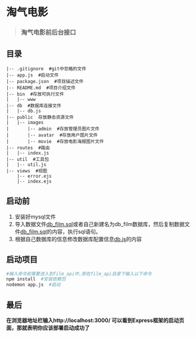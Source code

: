# 淘气电影

> ### 淘气电影前后台接口

## 目录

    |-- .gitignore  #git中忽略的文件
    |-- app.js  #启动文件
    |-- package.json  #项目描述文件
    |-- README.md  #项目介绍文件
    |-- bin  #存放可执行文件
    |   |-- www
    |-- db  #数据库连接文件
    |   |-- db.js
    |-- public  存放静态资源文件
    |   |-- images
    |       |-- admin  #存放管理员图片文件
    |       |-- avatar  #存放用户图片文件
    |       |-- movie  #存放电影海报图片文件
    |-- routes  #路由
    |   |-- index.js
    |-- util  #工具包
    |   |-- util.js
    |-- views  #视图
        |-- error.ejs
        |-- index.ejs

## 启动前

1. 安装好mysql文件
2. 导入数据文件[db_film.sql](https://github.com/J1ong/FilmSys/blob/master/db_film.sql)或者自己新建名为db_film数据库，然后复制数据文件[db_film.sql](https://github.com/J1ong/FilmSys/blob/master/db_film.sql)的内容，执行sql语句。
3. 根据自己数据库的信息修改数据库配置信息[db.js](https://github.com/J1ong/FilmSys/blob/master/film_api/db/db.js)的内容

## 启动项目

```bash
#输入命令前需要进入到film_api中,即在film_api目录下输入以下命令
npm install  #安装依赖包
nodemon app.js  #启动
```

## 最后

**在浏览器地址栏输入http://localhost:3000/ 可以看到Express框架的启动页面，那就表明你应该部署启动成功了**